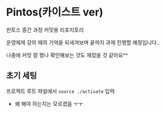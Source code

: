 # Pintos(카이스트 ver)
핀토스 중간 과정 커밋용 리포지토리

운영체제 강의 때의 기억을 되새겨보며 끝까지 과제 진행할 예정입니다..

나중에 커밋 잘 했나 확인해보는 것도 재밌을 것 같아요^^
## 초기 세팅
프로젝트 루트 파일에서 `source ./activate` 입력
* 왜 해야 하는지는 모르겠음 ㅜㅜ
